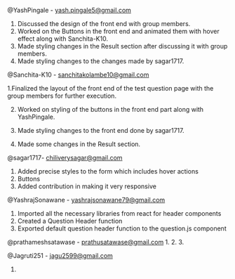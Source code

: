 

@YashPingale - yash.pingale5@gmail.com

  1. Discussed the design of the front end with group members.
  2. Worked on the Buttons in the front end and animated them with hover effect along with Sanchita-K10.
  3. Made styling changes in the Result section after discussing it with group members. 
  4. Made styling changes to the changes made by sagar1717.
 
@Sanchita-K10 - sanchitakolambe10@gmail.com
  
  1.Finalized the layout of the front end of the test question page with the group members for further execution.
  
  2. Worked on styling of the  buttons in the front end part along with YashPingale.
 
  3. Made styling changes to the front end done by sagar1717.
 
  4. Made some changes in the Result section.

@sagar1717- chiliverysagar@gmail.com

  1. Added precise styles to the form which includes hover actions
  2. Buttons 
  3. Added contribution in making it very responsive

@YashrajSonawane - yashrajsonawane79@gmail.com

  1. Imported all the necessary libraries from react for header components
  2. Created a Question Header function
  3. Exported default question header function to the question.js component
  
 @prathameshsatawase - prathusatawase@gmail.com
  1.
  2.
  3.

 @Jagruti251 - jagu2599@gmail.com

  1. 
